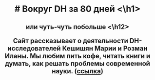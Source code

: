 <h1 align="center"> # Вокруг DH за 80 дней <\h1>
<h2 align="center"> или чуть-чуть побольше <\h12>

Сайт рассказывает о деятельности DH-исследователей Кешишян Марии и Розман Иланы. Мы любим пить кофе, читать книги и думать, как решать проблемы современной науки.
([ссылка](static/images/lana.jpg))
